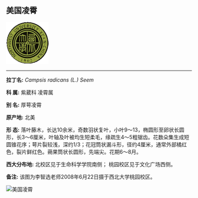 ## 美国凌霄

![西北大学校园网络植物志](JPG/nwu.gif)

---

**拉丁名:**  _Campsis radicans (L.) Seem_

**科 属:** 紫葳科 凌霄属

**别 名:** 厚萼凌霄

**原产地:** 北美

**形  态:** 落叶藤木，长达10余米，奇数羽状复叶，小叶9～13，椭圆形至卵状长圆形，长3～6厘米，叶轴及叶被均生短柔毛，缘疏生4～5粗锯齿。花数朵集生成短圆锥花序；萼片裂较浅，深约1/3；花冠筒状漏斗形，径约4厘米，通常外部橘红色，裂片鲜红色。蒴果筒状长圆形，先端尖。花期6～8月。

**西大分布地:** 北校区见于生命科学学院南侧；  桃园校区见于文化广场西侧。

**备注:** 该图为李智选老师2008年6月22日摄于西北大学桃园校区。

![美国凌霄]() 

